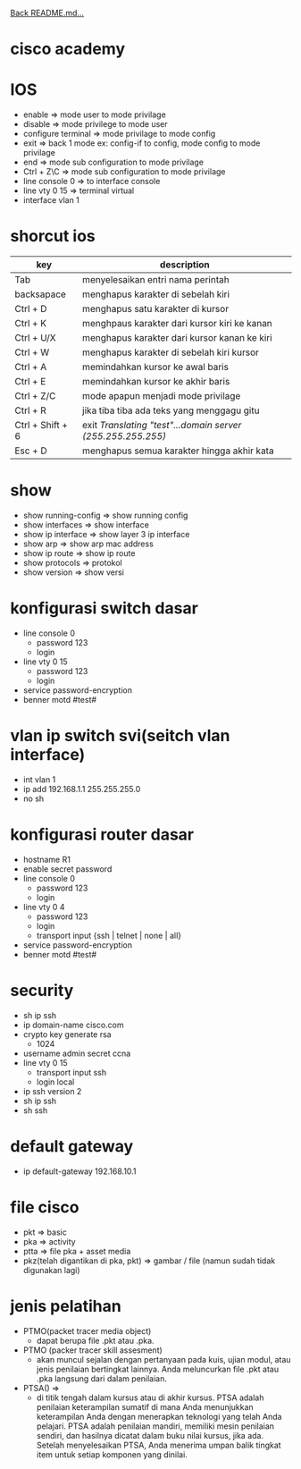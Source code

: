 <a href="../README.md">Back README.md...</a>

# cisco academy
# IOS
- enable => mode user to mode privilage
- disable => mode privilege to mode user
- configure terminal => mode privilage to mode config
- exit => back 1 mode ex: config-if to config, mode config to mode privilage
- end => mode sub configuration to mode privilage
- Ctrl + Z\C => mode sub configuration to mode privilage
- line console 0 => to interface console
- line vty 0 15 => terminal virtual
- interface vlan 1

# shorcut ios
| key | description |
| --- | --- |
| Tab | menyelesaikan entri nama perintah |
| backsapace | menghapus karakter di sebelah kiri |
| Ctrl + D | menghapus satu karakter di kursor |
| Ctrl + K | menghpaus karakter dari kursor kiri ke kanan |
| Ctrl + U/X | menghapus karakter dari kursor kanan ke kiri |
| Ctrl + W | menghapus karakter di sebelah kiri kursor |
| Ctrl + A | memindahkan kursor ke awal baris |
| Ctrl + E | memindahkan kursor ke akhir baris |
| Ctrl + Z/C | mode apapun menjadi mode privilage |
| Ctrl + R | jika tiba tiba ada teks yang menggagu gitu |
| Ctrl + Shift + 6 | exit *Translating "test"...domain server (255.255.255.255)* |
| Esc + D | menghapus semua karakter hingga akhir kata |

# show
- show running-config => show running config
- show interfaces => show interface
- show ip interface => show layer 3 ip interface
- show arp => show arp mac address
- show ip route => show ip route
- show protocols => protokol
- show version => show versi

# konfigurasi switch dasar
- line console 0
  - password 123
  - login
- line vty 0 15
  - password 123
  - login
- service password-encryption
- benner motd #test#

# vlan ip switch svi(seitch vlan interface)
- int vlan 1
- ip add 192.168.1.1 255.255.255.0
- no sh

# konfigurasi router dasar
- hostname R1
- enable secret password
- line console 0
  - password 123
  - login
- line vty 0 4
  - password 123
  - login
  - transport input {ssh | telnet | none | all}
- service password-encryption
- benner motd #test#

# security
- sh ip ssh
- ip domain-name cisco.com
- crypto key generate rsa
  - 1024
- username admin secret ccna
- line vty 0 15
  - transport input ssh
  - login local
- ip ssh version 2
- sh ip ssh
- sh ssh

# default gateway
- ip default-gateway 192.168.10.1

# file cisco
- pkt => basic
- pka => activity
- ptta => file pka + asset media
- pkz(telah digantikan di pka, pkt) => gambar / file (namun sudah tidak digunakan lagi)

# jenis pelatihan
- PTMO(packet tracer media object)
  - dapat berupa file .pkt atau .pka.
- PTMO (packer tracer skill assesment)
  - akan muncul sejalan dengan pertanyaan pada kuis, ujian modul, atau jenis penilaian bertingkat lainnya. Anda meluncurkan file .pkt atau .pka langsung dari dalam penilaian. 
- PTSA() => 
  - di titik tengah dalam kursus atau di akhir kursus. PTSA adalah penilaian keterampilan sumatif di mana Anda menunjukkan keterampilan Anda dengan menerapkan teknologi yang telah Anda pelajari. PTSA adalah penilaian mandiri, memiliki mesin penilaian sendiri, dan hasilnya dicatat dalam buku nilai kursus, jika ada. Setelah menyelesaikan PTSA, Anda menerima umpan balik tingkat item untuk setiap komponen yang dinilai.
